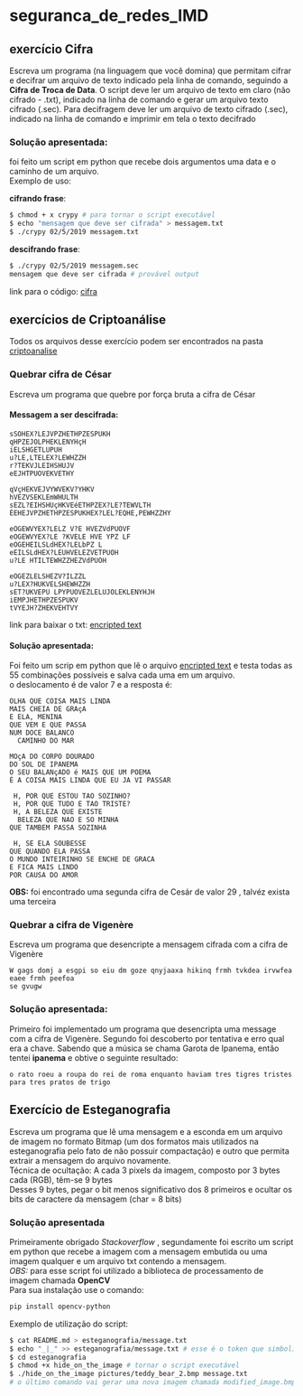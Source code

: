 # seguranca_de_redes_IMD

## exercício Cifra 
Escreva um programa (na linguagem que você domina) que permitam cifrar e decifrar um arquivo de
texto indicado pela linha de comando, seguindo a __Cifra de Troca de Data__. O script deve ler um arquivo de texto em claro (não cifrado - .txt), indicado na linha de comando e gerar um arquivo texto cifrado (.sec). Para decifragem deve ler um arquivo de texto cifrado (.sec), indicado na linha de comando e imprimir em tela o texto decifrado
### Solução apresentada:  
foi feito um script em python que recebe dois argumentos uma data e o caminho de um arquivo.  
Exemplo de uso:  

__cifrando frase__: 
``` bash
$ chmod + x crypy # para tornar o script executável
$ echo "mensagem que deve ser cifrada" > messagem.txt
$ ./crypy 02/5/2019 messagem.txt
```  

__descifrando frase__:
``` bash
$ ./crypy 02/5/2019 messagem.sec  
mensagem que deve ser cifrada # provável output
```  

link para o código: [cifra](cifra/crypy)


## exercícios de Criptoanálise
Todos os arquivos desse exercício podem ser encontrados na pasta [criptoanalise](criptoanalise/)

###  Quebrar cifra de César

Escreva um programa que quebre por força bruta a cifra de César  
#### Messagem a ser descifrada:  
````
sSOHEX?LEJVPZHETHPZESPUKH
qHPZEJOLPHEKLENYHçH
iELSHGETLUPUH
u?LE,LTELEX?LEWHZZH
r?TEKVJLEIHSHUJV
eEJHTPUOVEKVETHY

qVçHEKVEJVYWVEKV?YHKV
hVEZVSEKLEmWHULTH
sEZL?EIHSHUçHKVEéETHPZEX?LE?TEWVLTH
ÉEHEJVPZHETHPZESPUKHEX?LEL?EQHE,PEWHZZHY

eOGEWVYEX?LELZ V?E HVEZVdPUOVF
eOGEWVYEX?LE ?KVELE HVE YPZ LF
eOGEHEILSLdHEX?LELbPZ L
eEILSLdHEX?LEUHVELEZVETPUOH
u?LE HTILTEWHZZHEZVdPUOH

eOGEZLELSHEZV?ILZZL
u?LEX?HUKVELSHEWHZZH
sET?UKVEPU LPYPUOVEZLELUJOLEKLENYHJH
iEMPJHETHPZESPUKV
tVYEJH?ZHEKVEHTVY
````
link para baixar o txt: [encripted text](criptoanalise/cifra_de_cesar/encripted_text.txt)


#### Solução apresentada:  
Foi feito um scrip em python que lê o arquivo  [encripted text](criptoanalise/cifra_de_cesar/encripted_text.txt) e testa todas as 55 combinações possíveis e salva cada uma em um arquivo.  
o deslocamento é de valor 7 e a resposta é:  
````
OLHA QUE COISA MAIS LINDA
MAIS CHEIA DE GRAçA
E ELA, MENINA
QUE VEM E QUE PASSA
NUM DOCE BALANCO
  CAMINHO DO MAR

MOçA DO CORPO DOURADO
DO SOL DE IPANEMA
O SEU BALANçADO é MAIS QUE UM POEMA
É A COISA MAIS LINDA QUE EU JA VI PASSAR

 H, POR QUE ESTOU TAO SOZINHO?
 H, POR QUE TUDO E TAO TRISTE?
 H, A BELEZA QUE EXISTE
  BELEZA QUE NAO E SO MINHA
QUE TAMBEM PASSA SOZINHA

 H, SE ELA SOUBESSE
QUE QUANDO ELA PASSA
O MUNDO INTEIRINHO SE ENCHE DE GRACA
E FICA MAIS LINDO
POR CAUSA DO AMOR
````
__OBS:__ foi encontrado uma segunda cifra de Cesár de valor 29 , talvéz exista uma terceira 

### Quebrar a cifra de Vigenère
Escreva um programa que desencripte a mensagem cifrada com a cifra de Vigenère  
````
W gags domj a esgpi so eiu dm goze qnyjaaxa hikinq frmh tvkdea irvwfea eaee frmh peefoa
se gvugw

````
### Solução apresentada:
Primeiro foi implementado um programa que desencripta uma message com a cifra de Vigenère.
Segundo foi descoberto por tentativa e erro qual era a chave. Sabendo que a música se chama Garota de Ipanema, 
então tentei __ipanema__ e obtive o seguinte resultado:  
````
o rato roeu a roupa do rei de roma enquanto haviam tres tigres tristes para tres pratos de trigo

````

## Exercício de Esteganografia  
Escreva um programa que lê uma mensagem e a esconda em um arquivo de imagem
no formato Bitmap (um dos formatos mais utilizados na esteganografia pelo fato de não
possuir compactação) e outro que permita extrair a mensagem do arquivo novamente.  
Técnica de ocultação: A cada 3 pixels da imagem, composto por 3 bytes cada (RGB), têm-se 9 bytes  
Desses 9 bytes, pegar o bit menos significativo dos 8 primeiros e ocultar os bits de caractere da mensagem
(char = 8 bits)  

### Solução apresentada  
Primeiramente obrigado _Stackoverflow_ , segundamente foi escrito um script em python que recebe a 
imagem com a mensagem embutida ou uma imagem qualquer e um arquivo txt contendo a mensagem.  
_OBS:_ para esse script foi utilizado a biblioteca de processamento de imagem chamada __OpenCV__  
Para sua instalação use o comando:
 ```zsh
 pip install opencv-python
```

Exemplo de utilização do script:  
```zsh
$ cat README.md > esteganografia/message.txt
$ echo "_|_" >> esteganografia/message.txt # esse é o token que simboliza o fim da mensagem
$ cd esteganografia
$ chmod +x hide_on_the_image # tornar o script executável
$ ./hide_on_the_image pictures/teddy_bear_2.bmp message.txt 
# o último comando vai gerar uma nova imagem chamada modified_image.bmp na pasta pictures

```
  
